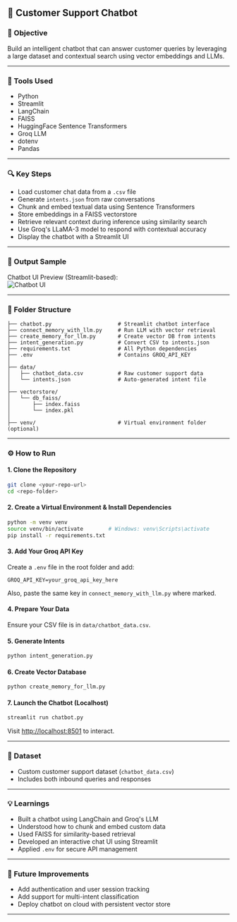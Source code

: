 ## 🤖 Customer Support Chatbot

### 🚀 Objective  
Build an intelligent chatbot that can answer customer queries by leveraging a large dataset and contextual search using vector embeddings and LLMs.

---

### 🧰 Tools Used  
- Python  
- Streamlit  
- LangChain  
- FAISS  
- HuggingFace Sentence Transformers  
- Groq LLM  
- dotenv  
- Pandas

---

### 🔍 Key Steps  
- Load customer chat data from a `.csv` file  
- Generate `intents.json` from raw conversations  
- Chunk and embed textual data using Sentence Transformers  
- Store embeddings in a FAISS vectorstore  
- Retrieve relevant context during inference using similarity search  
- Use Groq's LLaMA-3 model to respond with contextual accuracy  
- Display the chatbot with a Streamlit UI

---

### 💬 Output Sample  
Chatbot UI Preview (Streamlit-based):  
![Chatbot UI](https://cdn-icons-png.flaticon.com/512/4712/4712100.png)

---

### 📁 Folder Structure

```plaintext
├── chatbot.py                     # Streamlit chatbot interface
├── connect_memory_with_llm.py     # Run LLM with vector retrieval
├── create_memory_for_llm.py       # Create vector DB from intents
├── intent_generation.py           # Convert CSV to intents.json
├── requirements.txt               # All Python dependencies
├── .env                           # Contains GROQ_API_KEY
│
├── data/
│   ├── chatbot_data.csv           # Raw customer support data
│   └── intents.json               # Auto-generated intent file
│
├── vectorstore/
│   └── db_faiss/
│       ├── index.faiss
│       └── index.pkl
│
├── venv/                          # Virtual environment folder (optional)
```

---

### ⚙️ How to Run

#### 1. Clone the Repository

```bash
git clone <your-repo-url>
cd <repo-folder>
```

#### 2. Create a Virtual Environment & Install Dependencies

```bash
python -m venv venv
source venv/bin/activate        # Windows: venv\Scripts\activate
pip install -r requirements.txt
```

#### 3. Add Your Groq API Key  
Create a `.env` file in the root folder and add:

```
GROQ_API_KEY=your_groq_api_key_here
```

Also, paste the same key in `connect_memory_with_llm.py` where marked.

#### 4. Prepare Your Data  
Ensure your CSV file is in `data/chatbot_data.csv`.

#### 5. Generate Intents

```bash
python intent_generation.py
```

#### 6. Create Vector Database

```bash
python create_memory_for_llm.py
```

#### 7. Launch the Chatbot (Localhost)

```bash
streamlit run chatbot.py
```

Visit [http://localhost:8501](http://localhost:8501) to interact.

---

### 📎 Dataset  
- Custom customer support dataset (`chatbot_data.csv`)
- Includes both inbound queries and responses

---

### 💡 Learnings  
- Built a chatbot using LangChain and Groq's LLM  
- Understood how to chunk and embed custom data  
- Used FAISS for similarity-based retrieval  
- Developed an interactive chat UI using Streamlit  
- Applied `.env` for secure API management  

---

### 🧠 Future Improvements  
- Add authentication and user session tracking  
- Add support for multi-intent classification  
- Deploy chatbot on cloud with persistent vector store

---
